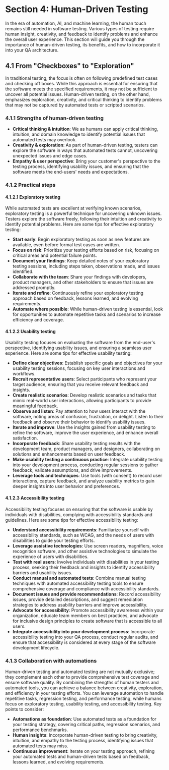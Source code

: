 # Section 4: Human-Driven Testing

In the era of automation, AI, and machine learning, the human touch remains still needed in software testing. Various types of testing require human insight, creativity, and feedback to identify problems and enhance the overall user experience. This section will guide you through the importance of human-driven testing, its benefits, and how to incorporate it into your QA architecture.

## 4.1 From "Checkboxes" to "Exploration"

In traditional testing, the focus is often on following predefined test cases and checking off boxes. While this approach is essential for ensuring that the software meets the specified requirements, it may not be sufficient to uncover all potential issues. Human-driven testing, on the other hand, emphasizes exploration, creativity, and critical thinking to identify problems that may not be captured by automated tests or scripted scenarios.

### 4.1.1 Strengths of human-driven testing

- **Critical thinking & intuition**: We as humans can apply critical thinking, intuition, and domain knowledge to identify potential issues that automated tests may overlook.
- **Creativity & exploration**: As part of human-driven testing, testers can explore the software in ways that automated tests cannot, uncovering unexpected issues and edge cases.
- **Empathy & user perspective**: Bring your customer's perspective to the testing process, identifying usability issues, and ensuring that the software meets the end-users' needs and expectations.

### 4.1.2 Practical steps

#### 4.1.2.1 Exploratory testing

While automated tests are excellent at verifying known scenarios, exploratory testing is a powerful technique for uncovering unknown issues. Testers explore the software freely, following their intuition and creativity to identify potential problems. Here are some tips for effective exploratory testing:

- **Start early**: Begin exploratory testing as soon as new features are available, even before formal test cases are written.
- **Focus on risk**: Prioritize your testing efforts based on risk, focusing on critical areas and potential failure points.
- **Document your findings**: Keep detailed notes of your exploratory testing sessions, including steps taken, observations made, and issues identified.
- **Collaborate with the team**: Share your findings with developers, product managers, and other stakeholders to ensure that issues are addressed promptly.
- **Iterate and refine**: Continuously refine your exploratory testing approach based on feedback, lessons learned, and evolving requirements.
- **Automate where possible**: While human-driven testing is essential, look for opportunities to automate repetitive tasks and scenarios to increase efficiency and coverage.

#### 4.1.2.2 Usability testing

Usability testing focuses on evaluating the software from the end-user's perspective, identifying usability issues, and ensuring a seamless user experience. Here are some tips for effective usability testing:

- **Define clear objectives**: Establish specific goals and objectives for your usability testing sessions, focusing on key user interactions and workflows.
- **Recruit representative users**: Select participants who represent your target audience, ensuring that you receive relevant feedback and insights.
- **Create realistic scenarios**: Develop realistic scenarios and tasks that mimic real-world user interactions, allowing participants to provide meaningful feedback.
- **Observe and listen**: Pay attention to how users interact with the software, noting areas of confusion, frustration, or delight. Listen to their feedback and observe their behavior to identify usability issues.
- **Iterate and improve**: Use the insights gained from usability testing to refine the software, improve the user experience, and enhance overall satisfaction.
- **Incorporate feedback**: Share usability testing results with the development team, product managers, and designers, collaborating on solutions and enhancements based on user feedback.
- **Make usability testing a continuous practice**: Integrate usability testing into your development process, conducting regular sessions to gather feedback, validate assumptions, and drive improvements.
- **Leverage tools and techniques**: Use tools (with consent) to record user interactions, capture feedback, and analyze usability metrics to gain deeper insights into user behavior and preferences.

#### 4.1.2.3 Accessibility testing

Accessibility testing focuses on ensuring that the software is usable by individuals with disabilities, complying with accessibility standards and guidelines. Here are some tips for effective accessibility testing:

- **Understand accessibility requirements**: Familiarize yourself with accessibility standards, such as WCAG, and the needs of users with disabilities to guide your testing efforts.
- **Leverage assistive technologies**: Use screen readers, magnifiers, voice recognition software, and other assistive technologies to simulate the experience of users with disabilities.
- **Test with real users**: Involve individuals with disabilities in your testing process, seeking their feedback and insights to identify accessibility barriers and usability issues.
- **Conduct manual and automated tests**: Combine manual testing techniques with automated accessibility testing tools to ensure comprehensive coverage and compliance with accessibility standards.
- **Document issues and provide recommendations**: Record accessibility issues, provide detailed descriptions, and suggest remediation strategies to address usability barriers and improve accessibility.
- **Advocate for accessibility**: Promote accessibility awareness within your organization, educate team members on best practices, and advocate for inclusive design principles to create software that is accessible to all users.
- **Integrate accessibility into your development process**: Incorporate accessibility testing into your QA process, conduct regular audits, and ensure that accessibility is considered at every stage of the software development lifecycle.

### 4.1.3 Collaboration with automations

Human-driven testing and automated testing are not mutually exclusive; they complement each other to provide comprehensive test coverage and ensure software quality. By combining the strengths of human testers and automated tools, you can achieve a balance between creativity, exploration, and efficiency in your testing efforts. You can leverage automation to handle repetitive tasks, regression testing, and performance testing, while humans focus on exploratory testing, usability testing, and accessibility testing. Key points to consider:

- **Automations as foundation**: Use automated tests as a foundation for your testing strategy, covering critical paths, regression scenarios, and performance benchmarks.
- **Human insights**: Incorporate human-driven testing to bring creativity, intuition, and empathy to the testing process, identifying issues that automated tests may miss.
- **Continuous improvement**: Iterate on your testing approach, refining your automated tests and human-driven tests based on feedback, lessons learned, and evolving requirements.

